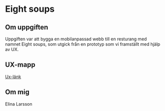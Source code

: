 
# Eight soups

## Om uppgiften

 Uppgiften var att bygga en mobilanpassad webb till en resturang med namnet Eight soups, som utgick från en prototyp som vi framställt med hjälp av UX. 


## UX-mapp

[Ux-länk](https://drive.google.com/drive/folders/1UItewjF50GIJ7C276nm7D_fOAU5ARi-N)

 
 ## Om mig

 Elina Larsson
